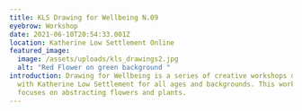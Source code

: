 ```yaml
---
title: KLS Drawing for Wellbeing N.09
eyebrow: Workshop
date: 2021-06-10T20:54:33.001Z
location: Katherine Low Settlement Online
featured_image:
  image: /assets/uploads/kls_drawings2.jpg
  alt: "Red Flower on green background "
introduction: Drawing for Wellbeing is a series of creative workshops developed
  with Katherine Low Settlement for all ages and backgrounds. This workshop
  focuses on abstracting flowers and plants.
---
```

